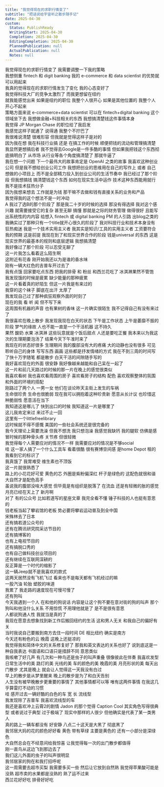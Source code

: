 ```yaml
---
title: "我觉得现在的求职行情变了"
subtitle: "把话说给宇宙听之散步随手记"
date: 2025-04-30
custom:
  Status: PublishReady
  WritingStart: 2025-04-30
  Completion: 2025-04-30
  EditingCompletion: 2025-04-30
  PlannedPublication: null
  ActualPublication: null
  Notes: null
---    
```

我觉得现在的求职行情变了 我需要调整一下我的策略    
我想侧重 fintech 和 digit banking 我的 e-commerce 和 data scientist 的优势就可以用起来    
我真的觉得现在的求职行情发生了变化 我的心态变好了     
我觉得科技大厂的竞争太激烈了 而我更想留在纽约    
就我能感觉出来 如果是纽约的职位 我整个人很开心 如果是其他位置的 我整个人开心不起来    
策略方面来说 e-commerce+data scientist 可以在 fintech+digital banking 这个领域坐下去 我想做金融+科技相关的东西 我想搞清楚钱这件事情本身    
我觉得 JP Morgan Chase 的职位给了我启发    
我感觉这样子就通了 说得通 我整个不拧巴了    
我很难说清楚 很难形容 但我就是觉得这样子是对的    
因为我在想 我在科技行业搞 还是 在搞工作的时候 顺便把钱的流动和管理搞清楚 我显然更想搞后者 我不觉得去Google是一件多酷的事情 但如果我把钱这个东西彻底搞明白了 从市场 从行业等各个角度搞清楚了 那就牛逼了     
我在想一个问题 下一个最伟大的故事肯定是 OpenAI 之类的故事 我喜欢这种创业公司 但是我不想给创业公司工作 我想把创业的思维用在自己的写作上 或者 自己想做的小项目上 而不是全部精力投入到创业公司的生活节奏中 我已经过了那个阶段 但我想搞钱 搞清楚钱这个东西 如何在现实生活中运作 技术这种东西能用就行 我不是技术狂热分子    
因为我想来想去 工作就是为钱 那干嘛不去做和钱有直接关系的业务和产品    
我觉得我的这个想法不是一时冲动    
A 我过了选B的那个阶段了 那是我二十岁的时候的选择 那没有得选择 我对这个感兴趣 就需要接受它的复杂 甚至无聊 搞懂 那就是之际的财务管理 做得很好 且能写出系统性的内内容 给想入 fintech 或 digital banking PM 的人引路 出blog之类的 我确实过了那种只有一个title就开心很久的阶段了 我对科技行业和技术本身没有狂热痴迷 我是一个技术实用主义者 我其实是知识/工具的实用主义者 工资要符合我的预期 这是前提 我现在到了和现实世界合作的阶段 钱是universal 的东西 这是现实世界的最基本的规则和底层逻辑 我想搞清楚    
我好像过了那个阶段 可以忍受无聊了    
这一片我怎么看着这么陌生啊    
这附近有花香 刚开始我还以为是谁的香水味    
刚有一辆大红色的吉普车开过去了    
我有点饿 回家要吃点东西 把我的排骨 和 粉丝 和西兰花吃了 冰淇淋果然不管饱    
我发现饿的时候是疲累 缺少能量的那种疲累    
这一片看着真的好陌生 但这一片我是有来过的    
我穿的这个袜子 脚底在出汗 太厚了    
我发现自己过了那种疯狂观察外面的时刻了    
现在的我 看 听 闻 但不写下来    
这周围有机器的声音 也有果树的香味 这一片确实很陌生 我不记得自己有没有来过了    
我很喜欢在晚上散步 我发现我现在白天的状态 下午是工作状态 上午是萎靡不振的阶段 梦气的缘故 人也不能一直是一个干活机器 这不持久     
果然 酸奶 水果 冰淇淋 这些玩意就是个饭后甜点 人还是要吃正餐 我本来以为我这次的生理期要泡汤了 结果今天下午准时来了     
我现在的状态好很多 生理期间 我的腹部没有大的疼痛 大的动静也没有很多 可见聆听自己的身体 写写东西 画画 这些都是抒发情绪的方式 我在不到三周的时间写了快十万字随笔 都是散步 白天干活的间隙随手写的    
我好喜欢现在的外面 很安静 我好像越来越能和自己呆在一起了    
这一片和前几天路过的时候的那一片在晚上的感觉很类似    
我喜欢看树 我也喜欢看周围的房子 喜欢看房子的结构 配色 喜欢观察整体的氛围 和外面的环境的搭配    
刚路过了两个人 一男一女 他们在谈论昨天主街上发生的车祸    
生命很珍贵 生命也很脆弱 现在我可以拥抱着这种珍贵新 愿意从长计议 也珍惜这种脆弱性 愿意活在当下    
我知道这是哪儿了 快到出口的时候 我知道这一片是哪里了     
这儿我肯定来过 来过不止一回    
这里有一个littlefreelibrary    
这时候就不得不感慨 美国的一些社会系统还是很完备的    
我今天理论上需要洗澡 但我不想洗 我只想泡澡 我感觉我缺钙 我的腿软 仿佛是感冒时候的那种骨头疼 关节疼 但很轻微    
我觉得每个人需要应对的情况不一样 我需要应对的情况是不够social     
哇 这一家人搞了一个什么工具车 看着很酷 很有赛博空间感 是home Depot 租的 我看到它的标识了    
我真饿了 我胃难受 维生素也不顶饭    
这一片就很熟悉了    
路上的小花花好可爱 黄色的芯 外圈是紫粉偏深红 杆子是绿色的 这配色就很和谐 大自然才是配色高手    
虽说我的腹部没啥大感觉 但毕竟是有组织是脱落了 在流血 还是有轻微的胀的感觉    
月亮已经在天上了 新月啊     
对了 有的公众号 比如若道写的星座文章 我完全看不懂 锤子科技的人也挺有意思的  
钱老板当起了攀岩馆的老板 势必要将攀岩运动普及到全中国  
宋殊林去了日本  
还有搞若道公众号的  
还有在腾讯研究院采访节目的  
还有搞博客的  
也有上电视节目的  
还有搞脱口秀的  
也有自己做科技创业项目的  
还有继续在互联网深耕的  
反正算是一个时代的缩影了    
这一辆Jeep就不是我喜欢的款式    
这两天居然没有飞机飞过 看来也不是每天都有飞机经过的嘛    
一股汽油 轮胎 塑胶的味道     
我累了 我走路的速度现在可慢可慢了    
还有狗叫     
今天我遇到一个人 在和他的狗说话 内容是让这个狗不要在意对街的狗的叫声 那个狗叫和他没什么关系 不用惊慌 不用理他就是了 是不是很有意思    
人都说狗通人性 我就当是真的了    
我现在愿意去想象找到新工作后搬回纽约的生活 这和男人无关 和我自己的偏好有关     
当时我说自己要搬到南方去住一段时间 DE 相比纽约 确实是南方    
今天还有粉色的云 晚霞 这晚上还挺凉的    
我觉得我和简体中文的关系修复好了 那我和英文表达的关系也好了 说到底这是一种自我表达 书面语和口语只是措辞不同 意思类似    
我咳嗽了好几声 有几次和一种鸟还是虫子的叫声重叠 很像彼此在伴奏 我喜欢发型日常生活中的美 路灯的美 光线的美 车的颜色的美 晚霞的美 月亮形状的美 每天出门散步 尤其是晚上 就会让人觉得这一天我没有白过     
早上的散步是从梦里醒来 晚上的散步是为了和白天告别     
人生没有被早晚散步更重要的事情了 其他事情都可以等 唯有这两件事情 在我这几乎算雷打不动的习惯    
哇 感开过去一辆好酷的白色的车 宽 长 流线型    
我发现除了吉普车 我喜欢流线型的车    
我还是喜欢冲上云霄2的剧情  Jadon 的那个觉得 Caption Cool 其实角色写得很典型 或者说过于典型 过于极端了 现实中那样的人很少 但他确实是代表了某一类男人    
真的路上一辆车都没有 好安静 八点二十这天是大黑了 彻底黑了    
我邻居大妈的花的颜色好好看 黄色 带有草绿 主要是黄色的 还有一小部分是深绿色    
大自然总会在不经意间给我惊喜 让我觉得每一次的出门散步都值得    
刚一直鸟从这边飞到那边去了     
我们这儿外面的虫子的叫声很明显    
我邻居家的狗在和我打招呼呢     
这一周需要去超市买梨 我需要多买一些 然后让它放到自然熟 我觉得苹果酸可能是没熟 超市卖的水果都是没熟的 熟了运不过来     
西兰花好好吃 排骨好好吃     

